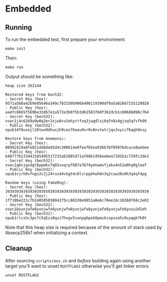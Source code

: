 # Embedded

## Running

To run the embedded test, first prepare your environment:

```shell
make init
```

Then:

```shell
make run
```

Output should be something like:

```text
heap size 262144

Restored keys from bech32:
- Secret Key (hex): 9571a568a42b9e05646a349c783159b906b498119390df9a5a02667155128028
- Public Key (hex): aa4fc8665f5696e33db7e1a572e3b0f5b3d615837b0f362dcb1c8068b098c7b4
- Secret Key (bech32): nsec1j4c6269y9w0q2er2xjw8sv2ehyrtfxq3jwgdlxj6qfn8z4gjsq5qfvfk99
- Public Key (bech32): npub14f8usejl26twx0dhuxjh9cas7keav9vr0v8nvtwtrjqx3vycc76qqh9nsy

Restore keys from mnemonic:
- Secret Key (hex): 06992419a8fe821dd8de03d4c300614e8feefb5ea936b76f89976dcace8aebee
- Public Key (hex): 648777b13344158549551f215ab2885d71af8861456eebea7102b1c729fc2de2
- Secret Key (bech32): nsec1q6vjgxdgl6ppmkx7q02vxqrpf687a7674ymtwmufjaku4n52a0hq9glmaf
- Public Key (bech32): npub1vjrh0vfngs2c2j24rus44v5gt4c6lzrpg4hwh6n3q2cuw20u9h3q4qf4pg

Random keys (using FakeRng):
- Secret Key (hex): 3939393939393939393939393939393939393939393939393939393939393939
- Public Key (hex): 1ff10be221c7b140505038042f5cc86530e9851a0e6c70ee16c18268768c2e02
- Secret Key (bech32): nsec18yunjwfe8yunjwfe8yunjwfe8yunjwfe8yunjwfe8yunjwfe8yusu2d2eh
- Public Key (bech32): npub1rlcshc3pc7c5q5zs8qzz7hxgv5cwnpg6pek8pmskcxpxsa5v9cpqqk7k0t
```

Note that this heap size is required because of the amount of stack used by libsecp256k1 when initializing a context.

## Cleanup

After sourcing `scripts/env.sh` and _before_ building again using another target
you'll want to unset `RUSTFLAGS` otherwise you'll get linker errors.

```shell
unset RUSTFLAGS
```
